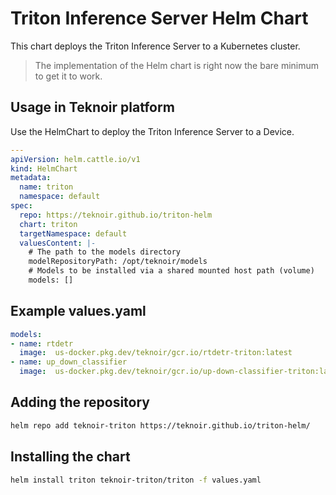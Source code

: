 # Triton Inference Server Helm Chart

This chart deploys the Triton Inference Server to a Kubernetes cluster.

> The implementation of the Helm chart is right now the bare minimum to get it to work.

## Usage in Teknoir platform
Use the HelmChart to deploy the Triton Inference Server to a Device.

```yaml
---
apiVersion: helm.cattle.io/v1
kind: HelmChart
metadata:
  name: triton
  namespace: default
spec:
  repo: https://teknoir.github.io/triton-helm
  chart: triton
  targetNamespace: default
  valuesContent: |-
    # The path to the models directory
    modelRepositoryPath: /opt/teknoir/models
    # Models to be installed via a shared mounted host path (volume)
    models: []
```

## Example values.yaml

```yaml
models:
- name: rtdetr
  image:  us-docker.pkg.dev/teknoir/gcr.io/rtdetr-triton:latest
- name: up_down_classifier
  image:  us-docker.pkg.dev/teknoir/gcr.io/up-down-classifier-triton:latest
```

## Adding the repository

```bash
helm repo add teknoir-triton https://teknoir.github.io/triton-helm/
```

## Installing the chart

```bash
helm install triton teknoir-triton/triton -f values.yaml
```